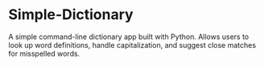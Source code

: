 # Simple-Dictionary

A simple command-line dictionary app built with Python.
Allows users to look up word definitions, handle capitalization, and suggest close matches for misspelled words.
